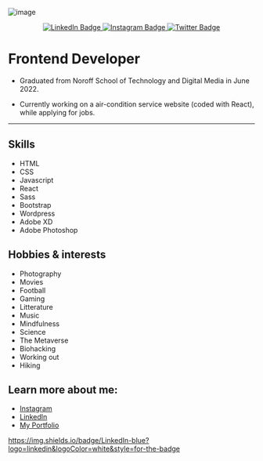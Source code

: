 
![image](https://res.cloudinary.com/dhd2paq70/image/upload/v1654779559/github-bg_umhjnd.jpg)

<div id="header" align="center">
  <div id="badges">
   <a href="https://www.linkedin.com/in/tommy-j-16b56678/">
     <img src="https://img.shields.io/badge/LinkedIn-blue?style=for-the-badge&logo=linkedin&logoColor=white" alt="LinkedIn Badge"/>
    </a>
    <a href="https://www.instagram.com/7oiden/">
      <img src="https://img.shields.io/badge/Instagram-black?style=for-the-badge&logo=instagram&logoColor=white" alt="Instagram Badge"/>
    </a>
    <a href="https://twitter.com/7oiden">
      <img src="https://img.shields.io/badge/Twitter-blue?style=for-the-badge&logo=twitter&logoColor=white" alt="Twitter Badge"/>
    </a>
  </div>
</div>

# Frontend Developer 

- Graduated from Noroff School of Technology and Digital Media in June 2022.

- Currently working on a air-condition service website (coded with React), while applying for jobs.

<hr/>

## Skills
- HTML
- CSS
- Javascript
- React
- Sass
- Bootstrap
- Wordpress
- Adobe XD
- Adobe Photoshop

## Hobbies & interests
- Photography
- Movies
- Football
- Gaming
- Litterature
- Music
- Mindfulness
- Science
- The Metaverse
- Biohacking
- Working out
- Hiking
 
## Learn more about me:
- [Instagram](https://www.instagram.com/7oiden/)
- [LinkedIn](https://www.linkedin.com/in/tommy-j-16b56678/)
- [My Portfolio](https://tommy-johnsen-portfolio.netlify.app/)

https://img.shields.io/badge/LinkedIn-blue?logo=linkedin&logoColor=white&style=for-the-badge



<!--
**7oiden/7oiden** is a ✨ _special_ ✨ repository because its `README.md` (this file) appears on your GitHub profile.

# Hello world!👋

Here are some ideas to get you started:

- 🔭 I’m currently a student at Noroff
- 🌱 I’m currently learning ...
- 👯 I’m looking to collaborate on ...
- 🤔 I’m looking for help with ...
- 💬 Ask me about ...
- 📫 How to reach me: ...
- ⚡ Fun fact: ...
-->
